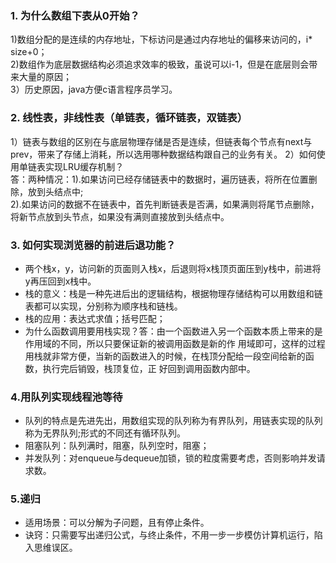 ### 1. 为什么数组下表从0开始？  
1)数组分配的是连续的内存地址，下标访问是通过内存地址的偏移来访问的，i\* size+0；  
2)数组作为底层数据结构必须追求效率的极致，虽说可以i-1，但是在底层则会带来大量的原因；  
3）历史原因，java方便c语言程序员学习。

### 2. 线性表，非线性表（单链表，循环链表，双链表）
1）链表与数组的区别在与底层物理存储是否是连续，但链表每个节点有next与prev，带来了存储上消耗，所以选用哪种数据结构跟自己的业务有关。
2）如何使用单链表实现LRU缓存机制？  
答：两种情况：1).如果访问已经存储链表中的数据时，遍历链表，将所在位置删除，放到头结点中;  
2).如果访问的数据不在链表中，首先判断链表是否满，如果满则将尾节点删除，将新节点放到头节点，如果没有满则直接放到头结点中。

### 3. 如何实现浏览器的前进后退功能？
 - 两个栈x，y，访问新的页面则入栈x，后退则将x栈顶页面压到y栈中，前进将y再压回到x栈中。
 - 栈的意义：栈是一种先进后出的逻辑结构，根据物理存储结构可以用数组和链表都可以实现，分别称为顺序栈和链栈。
 - 栈的应用：表达式求值；括号匹配；
 - 为什么函数调用要用栈实现？答：由一个函数进入另一个函数本质上带来的是作用域的不同，所以只要保证新的被调用函数是新的作 
   用域即可，这样的过程用栈就非常方便，当新的函数进入的时候，在栈顶分配给一段空间给新的函数，执行完后销毁，栈顶复位，正 
   好回到调用函数内部中。

### 4.用队列实现线程池等待
 - 队列的特点是先进先出，用数组实现的队列称为有界队列，用链表实现的队列称为无界队列;形式的不同还有循环队列。
 - 阻塞队列：队列满时，阻塞，队列空时，阻塞；
 - 并发队列：对enqueue与dequeue加锁，锁的粒度需要考虑，否则影响并发请求数。

### 5.递归
 - 适用场景：可以分解为子问题，且有停止条件。
 - 诀窍：只需要写出递归公式，与终止条件，不用一步一步模仿计算机运行，陷入思维误区。
